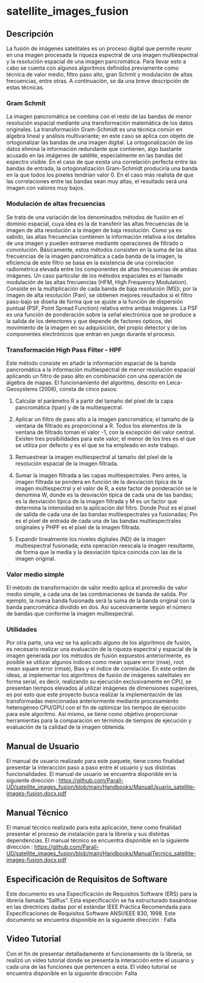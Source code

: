 # satellite_images_fusion
## Descripción

La fusión de imágenes satelitales es un proceso digital que permite reunir en una imagen procesada la riqueza espectral de una imagen multiespectral y la resolución espacial de una imagen pancromática. Para llevar esto a cabo se cuenta con algunos algoritmos definidos previamente como técnica de valor medio, filtro paso alto, gran Schmit y modulación de altas frecuencias, entre otras. A continuación, se da una breve descripción de estas técnicas.

### Gram Schmit
La imagen pancromática se combina con el resto de las bandas de menor resolución espacial mediante una transformación matemática de los datos originales. La transformación Gram-Schmidt es una técnica común en álgebra lineal y análisis multivariante; en este caso se aplica con objeto de ortogonalizar las bandas de una imagen digital. La ortogonalización de los datos elimina la información redundante que contienen, algo bastante acusado en las imágenes de satélite, especialmente en las bandas del espectro visible. En el caso de que exista una correlación perfecta entre las bandas de entrada, la ortogonalización Gram-Schmidt produciría una banda en la que todos los píxeles tendrían valor 0. En el caso más realista de que las correlaciones entre las bandas sean muy altas, el resultado será una imagen con valores muy bajos.

### Modulación de altas frecuencias
Se trata de una variación de los denominados métodos de fusión en el dominio espacial, cuya idea es la de transferir las altas frecuencias de la imagen de alta resolución a la imagen de baja resolución. Como ya es sabido, las altas frecuencias contienen la información relativa a los detalles de una imagen y pueden extraerse mediante operaciones de filtrado o convolución. Básicamente, estos métodos consisten en la suma de las altas frecuencias de la imagen pancromática a cada banda de la imagen, la eficiencia de este filtro se basa en la existencia de una correlación radiométrica elevada entre los componentes de altas frecuencias de ambas imágenes.
Un caso particular de los métodos espaciales es el llamado modulación de las altas frecuencias (HFM, High Frequency Modulation). Consiste en la multiplicación de cada banda de baja resolución (MS)i, por la imagen de alta resolución (Pan), se obtienen mejores resultados si el filtro paso-bajo se diseña de forma que se ajuste a la función de dispersión puntual (PSF, Point Spread Function) relativa entre ambas imágenes. La PSF es una función de ponderación sobre la señal electrónica que se produce a la salida de los detectores y que depende de factores ópticos, del movimiento de la imagen en su adquisición, del propio detector y de los componentes electrónicos que entran en juego durante el proceso. 

### Transformación High Pass Filter - HPF
Este método consiste en añadir la información espacial de la banda pancromática a la información multiespectral de menor resolución espacial aplicando un filtro de paso alto en combinación con una operación de álgebra de mapas. El funcionamiento del algoritmo, descrito en Leica-Geosystems (2006), consta de cinco pasos:
1. Calcular el parámetro R a partir del tamaño del píxel de la capa pancromática (tpan) y de la multiespectral.
2. Aplicar un filtro de paso alto a la imagen pancromática; el tamaño de la ventana de filtrado es proporcional a R. Todos los elementos de la ventana de filtrado toman el valor -1, con la excepción del valor central. Existen tres posibilidades para este valor; el menor de los tres es el que se utiliza por defecto y es el que se ha empleado en este trabajo.
3. Remuestrear la imagen multiespectral al tamaño del píxel de la resolución espacial de la imagen filtrada.
4. Sumar la imagen filtrada a las capas multiespectrales. Pero antes, la imagen filtrada se pondera en función de la desviación típica de la imagen multiespectral y el valor de R, a este factor de ponderación se le denomina W, donde es la desviación típica de cada una de las bandas;  es la desviación típica de la imagen filtrada y M es un factor que determina la intensidad en la aplicación del filtro. Donde Pout es el píxel de salida de cada una de las bandas multiespectrales ya fusionadas; Pin es el píxel de entrada de cada una de las bandas multiespectrales originales y PHPF es el píxel de la imagen filtrada. 

5. Expandir linealmente los niveles digitales (ND) de la imagen multiespectral fusionada; esta operación reescala la imagen resultante, de forma que la media y la desviación típica coincida con las de la imagen original. 

### Valor medio simple
El método de transformación de valor medio aplica el promedio de valor medio simple, a cada una de las combinaciones de banda de salida. Por ejemplo, la nueva banda fusionada será la suma de la banda original con la banda pancromática dividido en dos. Así sucesivamente según el número de bandas que conforme la imagen multiespectral.

### Utilidades
Por otra parte, una vez se ha aplicado alguno de los algoritmos de fusión, es necesario realizar una evaluación de la riqueza espectral y espacial de la imagen generada por los métodos de fusión expuestos anteriormente, es posible se utilizar algunos índices como mean square error (mse), root mean square error (rmse), Bias y el índice de correlación.
En este orden de ideas, al implementar los algoritmos de fusión de imágenes satelitales en forma serial, es decir, realizando su ejecución exclusivamente en CPU, se presentan tiempos elevados al utilizar imágenes de dimensiones superiores, es por esto que este proyecto busca realizar la implementación de las transformadas mencionadas anteriormente mediante procesamiento heterogéneo CPU/GPU con el fin de optimizar los tiempos de ejecución para este algoritmo. Así mismo, se tiene como objetivo proporcionar herramientas para la comparación en términos de tiempos de ejecución y evaluación de la calidad de la imagen obtenida.


## Manual de Usuario

El manual de usuario realizado para este paquete, tiene como finalidad presentar la interacción paso a paso entre el usuario y sus distintas funcionalidades. El manual de usuario se encuentra disponible en la siguiente dirección : https://github.com/Parall-UD/satellite_images_fusion/blob/main/Handbooks/ManualUsuario_satellite-images-fusion.docx.pdf

## Manual Técnico

El manual técnico realizado para esta aplicación, tiene como finalidad presentar el proceso de instalación para la librería y sus distintas dependencias. El manual técnico se encuentra disponible en la siguiente dirección : https://github.com/Parall-UD/satellite_images_fusion/blob/main/Handbooks/ManualTecnico_satellite-images-fusion.docx.pdf

## Especificación de Requisitos de Software
Este documento es una Especificación de Requisitos Software (ERS) para la librería llamada “Sallfus”. Esta especificación se ha estructurado basándose en las directrices dadas por el estándar IEEE Práctica Recomendada para Especificaciones de Requisitos Software ANSI/IEEE 830, 1998. Este documento se encuentra disponible en la siguiente dirección : Falta

## Video Tutorial
Con el fin de presentar detalladamente el funcionamiento de la librería, se realizó un video tutorial donde se presenta la interacción entre el usuario y cada una de las funciones que pertencen a esta. El video tutorial se encuentra disponible en la siguiente dirección: Falta
